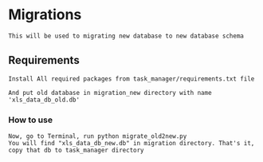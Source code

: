 # Migrations

    This will be used to migrating new database to new database schema


## Requirements

    Install All required packages from task_manager/requirements.txt file
    
    And put old database in migration_new directory with name 'xls_data_db_old.db'

### How to use

    Now, go to Terminal, run python migrate_old2new.py
    You will find "xls_data_db_new.db" in migration directory. That's it, copy that db to task_manager directory
    